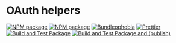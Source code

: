 # OAuth helpers

[![NPM package](https://badge.fury.io/js/%40nexys%2Foauth.svg)](https://www.npmjs.com/package/@nexys/oauth)
[![NPM package](https://img.shields.io/npm/v/@nexys/oauth.svg)](https://www.npmjs.com/package/@nexys/oauth)
[![Bundleophobia](https://badgen.net/bundlephobia/min/@nexys/oauth)](https://bundlephobia.com/result?p=@nexys/oauth)
[![Prettier](https://img.shields.io/badge/code_style-prettier-ff69b4.svg)](https://prettier.io/)
[![Build and Test Package](https://github.com/nexys-system/oauth/actions/workflows/yarn.yml/badge.svg)](https://github.com/nexys-system/oauth/actions/workflows/yarn.yml)
[![Build and Test Package and (publish)](https://github.com/nexys-system/oauth/actions/workflows/publish.yml/badge.svg)](https://github.com/nexys-system/oauth/actions/workflows/publish.yml)
